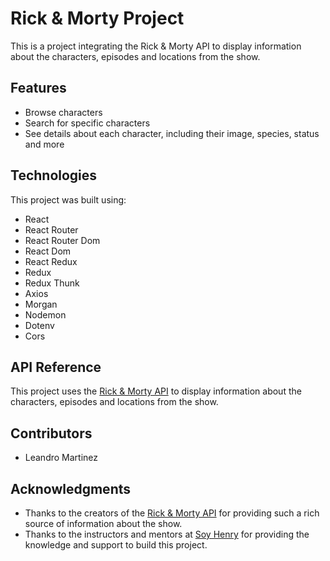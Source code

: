 # Rick & Morty Project

This is a project integrating the Rick & Morty API to display information about the characters, episodes and locations from the show. 

## Features

- Browse characters
- Search for specific characters
- See details about each character, including their image, species, status and more

## Technologies

This project was built using:

- React
- React Router
- React Router Dom
- React Dom
- React Redux
- Redux
- Redux Thunk
- Axios
- Morgan
- Nodemon
- Dotenv
- Cors

## API Reference

This project uses the [Rick & Morty API](https://rickandmortyapi.com/) to display information about the characters, episodes and locations from the show. 

## Contributors

- Leandro Martinez

## Acknowledgments

- Thanks to the creators of the [Rick & Morty API](https://rickandmortyapi.com/) for providing such a rich source of information about the show.
- Thanks to the instructors and mentors at [Soy Henry](https://www.soyhenry.com/) for providing the knowledge and support to build this project.
